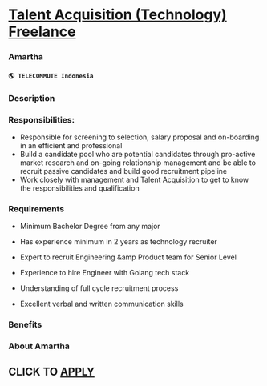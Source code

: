 # [Talent Acquisition (Technology) Freelance](https://www.remotewlb.com/apply/talent-acquisition-technology-freelance)  
### Amartha  
#### `🌎 TELECOMMUTE Indonesia`  

### **Description**

### Responsibilities:  

  * Responsible for screening to selection, salary proposal and on-boarding in an efficient and professional
  * Build a candidate pool who are potential candidates through pro-active market research and on-going relationship management and be able to recruit passive candidates and build good recruitment pipeline
  * Work closely with management and Talent Acquisition to get to know the responsibilities and qualification 

### **Requirements**

  * Minimum Bachelor Degree from any major
  * Has experience minimum in 2 years as technology recruiter
  * Expert to recruit Engineering &amp Product team for Senior Level
  * Experience to hire Engineer with Golang tech stack

  * Understanding of full cycle recruitment process
  * Excellent verbal and written communication skills

### **Benefits**

###  **About Amartha**

  
## CLICK TO [APPLY](https://www.remotewlb.com/apply/talent-acquisition-technology-freelance)

